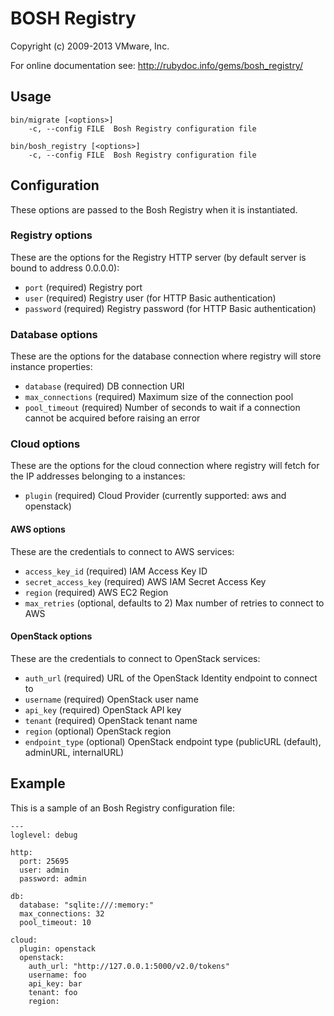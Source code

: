 # BOSH Registry
Copyright (c) 2009-2013 VMware, Inc.

For online documentation see: http://rubydoc.info/gems/bosh_registry/

## Usage

    bin/migrate [<options>]
        -c, --config FILE  Bosh Registry configuration file

    bin/bosh_registry [<options>]
        -c, --config FILE  Bosh Registry configuration file

## Configuration

These options are passed to the Bosh Registry when it is instantiated.

### Registry options

These are the options for the Registry HTTP server (by default server is
bound to address 0.0.0.0):

* `port` (required)
  Registry port
* `user` (required)
  Registry user (for HTTP Basic authentication)
* `password` (required)
  Registry password (for HTTP Basic authentication)

### Database options

These are the options for the database connection where registry will store
instance properties:

* `database` (required)
  DB connection URI
* `max_connections` (required)
  Maximum size of the connection pool
* `pool_timeout` (required)
  Number of seconds to wait if a connection cannot be acquired before
  raising an error

### Cloud options

These are the options for the cloud connection where registry will fetch for
the IP addresses belonging to a instances:

* `plugin` (required)
  Cloud Provider (currently supported: aws and openstack)

#### AWS options

These are the credentials to connect to AWS services:

* `access_key_id` (required)
  IAM Access Key ID
* `secret_access_key` (required)
  AWS IAM Secret Access Key
* `region` (required)
  AWS EC2 Region
* `max_retries` (optional, defaults to 2)
  Max number of retries to connect to AWS

#### OpenStack options

These are the credentials to connect to OpenStack services:

* `auth_url` (required)
  URL of the OpenStack Identity endpoint to connect to
* `username` (required)
  OpenStack user name
* `api_key` (required)
  OpenStack API key
* `tenant` (required)
  OpenStack tenant name
* `region` (optional)
  OpenStack region
* `endpoint_type` (optional)
  OpenStack endpoint type (publicURL (default), adminURL, internalURL)

## Example

This is a sample of an Bosh Registry configuration file:

    ---
    loglevel: debug

    http:
      port: 25695
      user: admin
      password: admin

    db:
      database: "sqlite:///:memory:"
      max_connections: 32
      pool_timeout: 10

    cloud:
      plugin: openstack
      openstack:
        auth_url: "http://127.0.0.1:5000/v2.0/tokens"
        username: foo
        api_key: bar
        tenant: foo
        region: